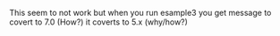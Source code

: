 This seem to not work but when you run esample3 you get message to covert to 7.0 (How?) it coverts to 5.x (why/how?)
